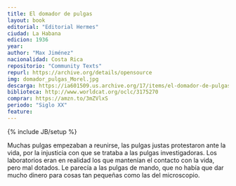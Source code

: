 ```yaml
---
title: El domador de pulgas
layout: book
editorial: "Editorial Hermes"
ciudad: La Habana
edicion: 1936
year: 
author: "Max Jiménez"
nacionalidad: Costa Rica
repositorio: "Community Texts"
repurl: https://archive.org/details/opensource
img: domador_pulgas_Morel.jpg
descarga: https://ia601509.us.archive.org/17/items/el-domador-de-pulgas/El%20domador%20de%20pulgas.pdf
biblioteca: http://www.worldcat.org/oclc/3175270
comprar: https://amzn.to/3mZVlxS
periodo: "Siglo XX"
feature: 
---
```

{% include JB/setup %}

Muchas pulgas empezaban a reunirse, las pulgas justas protestaron ante la vida, por la injusticia con que se trataba a las pulgas investigadoras. Los laboratorios eran en realidad los que mantenían el contacto con la vida, pero mal dotados. Le parecía a las pulgas de mando, que no había que dar mucho dinero para cosas tan pequeñas como las del microscopio.
